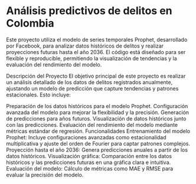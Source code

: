 #   Análisis predictivos de delitos en Colombia
Este proyecto utiliza el modelo de series temporales Prophet, desarrollado por Facebook, para analizar datos históricos de delitos y realizar proyecciones futuras hasta el año 2036. El código está diseñado para ser flexible y reproducible, permitiendo la visualización de tendencias y la evaluación del rendimiento del modelo.

Descripción del Proyecto
El objetivo principal de este proyecto es realizar un análisis detallado de los datos de delitos registrados anualmente, ajustando un modelo de predicción que capture tendencias y patrones estacionales. Esto incluye:

Preparación de los datos históricos para el modelo Prophet.
Configuración avanzada del modelo para mejorar la flexibilidad y la precisión.
Generación de predicciones para años futuros.
Visualización de datos históricos junto con las predicciones.
Evaluación del rendimiento del modelo mediante métricas estándar de regresión.
Funcionalidades
Entrenamiento del modelo Prophet: Incluye configuraciones avanzadas como estacionalidad multiplicativa y ajuste del orden de Fourier para captar patrones complejos.
Proyección hasta el año 2036: Genera predicciones anuales a partir de los datos históricos.
Visualización gráfica: Comparación entre los datos históricos y las predicciones futuras en una gráfica clara e intuitiva.
Evaluación del modelo: Cálculo de métricas como MAE y RMSE para evaluar la precisión del modelo.
